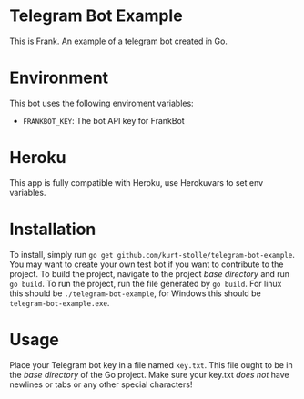 # Telegram Bot Example
This is Frank. An example of a telegram bot created in Go.

# Environment
This bot uses the following enviroment variables:
* `FRANKBOT_KEY`: The bot API key for FrankBot

# Heroku
This app is fully compatible with Heroku, use Herokuvars to set env variables.

# Installation
To install, simply run `go get github.com/kurt-stolle/telegram-bot-example`.
You may want to create your own test bot if you want to contribute to the project.
To build the project, navigate to the project *base directory* and run `go build`.
To run the project, run the file generated by `go build`. For linux this should be `./telegram-bot-example`, for Windows this should be `telegram-bot-example.exe`.

# Usage
Place your Telegram bot key in a file named `key.txt`. This file ought to be in the *base directory* of the Go project. Make sure your key.txt *does not* have newlines or tabs or any other special characters!
